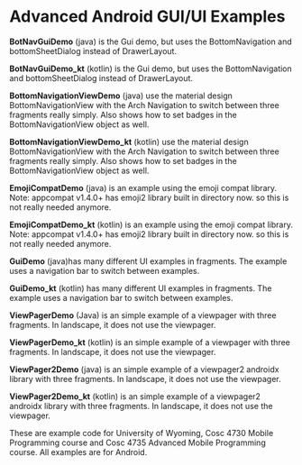 Advanced Android GUI/UI Examples
===========

<b>BotNavGuiDemo</b> (java) is the Gui demo, but uses the BottomNavigation and bottomSheetDialog instead of DrawerLayout.

<b>BotNavGuiDemo_kt</b> (kotlin) is the Gui demo, but uses the BottomNavigation and bottomSheetDialog instead of DrawerLayout.

<b>BottomNavigationViewDemo</b> (java) use the material design BottomNavigationView with the Arch Navigation to switch between three fragments really simply.  Also shows how to set badges in the BottomNavigationView object as well.

<b>BottomNavigationViewDemo_kt</b> (kotlin) use the material design BottomNavigationView with the Arch Navigation to switch between three fragments really simply. Also shows how to set badges in the BottomNavigationView object as well.

<b>EmojiCompatDemo</b> (java) is an example using the emoji compat library.  Note: appcompat v1.4.0+ has emoji2 library built in directory now.  so this is not really needed anymore.

<b>EmojiCompatDemo_kt</b> (kotlin) is an example using the emoji compat library.  Note: appcompat v1.4.0+ has emoji2 library built in directory now.  so this is not really needed anymore.

<b>GuiDemo</b> (java)has many different UI examples in fragments.  The example uses a navigation bar to switch between examples.

<b>GuiDemo_kt</b> (kotlin) has many different UI examples in fragments.  The example uses a navigation bar to switch between examples.

<b>ViewPagerDemo</b> (Java) is an simple example of a viewpager with three fragments.  In landscape, it does not use the viewpager.

<b>ViewPagerDemo_kt</b> (kotlin) is an simple example of a viewpager with three fragments.  In landscape, it does not use the viewpager.

<b>ViewPager2Demo</b> (java) is an simple example of a viewpager2 androidx library with three fragments.  In landscape, it does not use the viewpager.

<b>ViewPager2Demo_kt</b> (kotlin) is an simple example of a viewpager2 androidx library with three fragments.  In landscape, it does not use the viewpager.

These are example code for University of Wyoming, Cosc 4730 Mobile Programming course and Cosc 4735 Advanced Mobile Programming course.
All examples are for Android.
